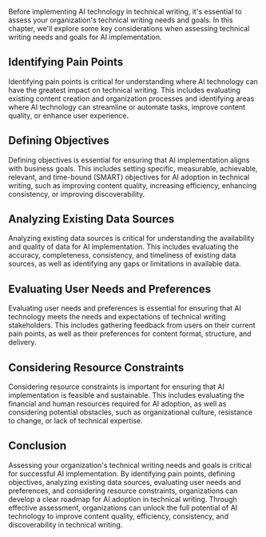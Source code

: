 

Before implementing AI technology in technical writing, it's essential to assess your organization's technical writing needs and goals. In this chapter, we'll explore some key considerations when assessing technical writing needs and goals for AI implementation.

Identifying Pain Points
-----------------------

Identifying pain points is critical for understanding where AI technology can have the greatest impact on technical writing. This includes evaluating existing content creation and organization processes and identifying areas where AI technology can streamline or automate tasks, improve content quality, or enhance user experience.

Defining Objectives
-------------------

Defining objectives is essential for ensuring that AI implementation aligns with business goals. This includes setting specific, measurable, achievable, relevant, and time-bound (SMART) objectives for AI adoption in technical writing, such as improving content quality, increasing efficiency, enhancing consistency, or improving discoverability.

Analyzing Existing Data Sources
-------------------------------

Analyzing existing data sources is critical for understanding the availability and quality of data for AI implementation. This includes evaluating the accuracy, completeness, consistency, and timeliness of existing data sources, as well as identifying any gaps or limitations in available data.

Evaluating User Needs and Preferences
-------------------------------------

Evaluating user needs and preferences is essential for ensuring that AI technology meets the needs and expectations of technical writing stakeholders. This includes gathering feedback from users on their current pain points, as well as their preferences for content format, structure, and delivery.

Considering Resource Constraints
--------------------------------

Considering resource constraints is important for ensuring that AI implementation is feasible and sustainable. This includes evaluating the financial and human resources required for AI adoption, as well as considering potential obstacles, such as organizational culture, resistance to change, or lack of technical expertise.

Conclusion
----------

Assessing your organization's technical writing needs and goals is critical for successful AI implementation. By identifying pain points, defining objectives, analyzing existing data sources, evaluating user needs and preferences, and considering resource constraints, organizations can develop a clear roadmap for AI adoption in technical writing. Through effective assessment, organizations can unlock the full potential of AI technology to improve content quality, efficiency, consistency, and discoverability in technical writing.
